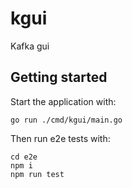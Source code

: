 # kgui

Kafka gui

## Getting started
Start the application with:
```
go run ./cmd/kgui/main.go
```

Then run e2e tests with:
```
cd e2e
npm i
npm run test
```